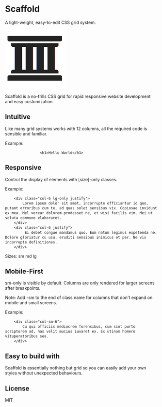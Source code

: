 # Scaffold
A light-weight, easy-to-edit CSS grid system.

![Scaffold Icon](Images/scaffold-icon.jpg?raw=true)

Scaffold is a no-frills CSS grid for rapid responsive website development and easy customization.


## Intuitive

Like many grid systems works with 12 columns, all the required code is sensible and familiar.

Example:
        <div class="container">
            <div class="row">
                <div class="col-12 center">

                    <h1>Hello World</h1>


## Responsive

Control the display of elements with [size]-only classes.

Example: 			

		<div class="col-6 lg-only justify">
			Lorem ipsum dolor sit amet, incorrupte efficiantur id quo, putant erroribus cum te, ad quas solet sensibus vix. Copiosae invidunt ex mea. Mel verear dolorem prodesset ne, et wisi facilis vim. Mei ut soluta commune elaboraret.
		</div>
		<div class="col-6 justify">
			 Ei debet congue mandamus quo. Eum natum legimus expetenda ne. Dolore gloriatur cu usu, eruditi sensibus inimicus et per. Ne vix incorrupte definitiones.
		</div>

Sizes: sm md lg


## Mobile-First

sm-only is visible by default. Columns are only rendered for larger screens after breakpoints.

Note: Add -sm to the end of class name for columns that don't expand on mobile and small screens.

Example:  

		<div class="col-sm-6">
			Cu qui officiis mediocrem forensibus, cum sint purto scriptorem ad, has velit mucius iuvaret ex. Ex utinam homero vituperatoribus sea.
		</div> 


## Easy to build with

Scaffold is essentially nothing but grid so you can easily add your own styles without unexpected behaviours. 


## License

MIT